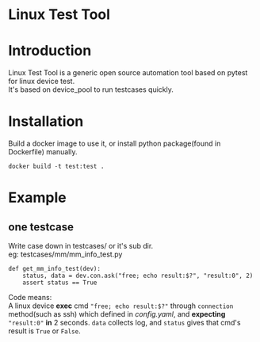 Linux Test Tool
===============
# Introduction
Linux Test Tool is a generic open source automation tool based on pytest for linux device test.<br>
It's based on device_pool to run testcases quickly. 
# Installation
Build a docker image to use it, or install python package(found in Dockerfile) manually.
```
docker build -t test:test .
```
# Example
## one testcase
Write case down in testcases/ or it's sub dir.<br>
eg: testcases/mm/mm_info_test.py
```
def get_mm_info_test(dev):
    status, data = dev.con.ask("free; echo result:$?", "result:0", 2)
    assert status == True
```
Code means:<br>
A linux device **exec** cmd `"free; echo result:$?"` through `connection` method(such as ssh) which defined in *config.yaml*, and **expecting** `"result:0"` **in** 2 seconds. `data` collects log, and `status` gives that cmd's result is `True` or `False`.